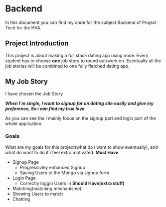 # Backend
In this document you can find my code for the subject Backend of Project Tech for the HVA. 

## Project Introduction
This project is about making a full stack dating app using node. Every student has to choose **one** job story to round out/work on. Eventually all the job stories will be combined to one fully fletched dating app.

## My Job Story
I have chosen the Job Story 

**_When I'm single, I want to signup for an dating site easily and give my preference, So i can find my true love._**

As you can see the i mainly focus on the signup part and login part of the whole application.

### Goals
What are my goals for this project(what do i want to show eventually), and what do want to do if i feel extra motivated.
**Must Have**
*   Signup Page
    *   Progressivley enhanced Signup
    *   Saving Users to the Mongo via signup form
*   Login Page
    *   Correctly loggin Users in
**Should Have(extra stuff)**
*   Matching(matching mechanisme)
*   Showing Users to match
*   Chatting
